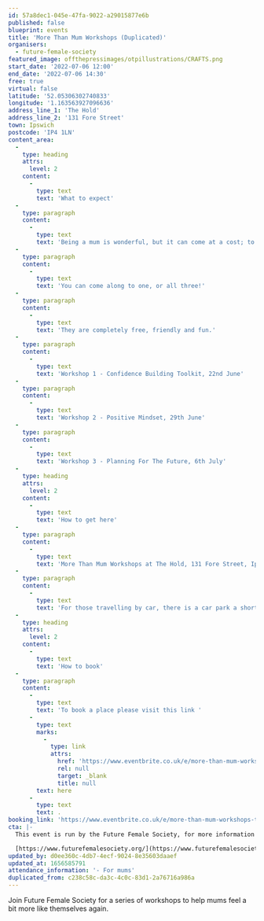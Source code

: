 ```yaml
---
id: 57a8dec1-045e-47fa-9022-a29015877e6b
published: false
blueprint: events
title: 'More Than Mum Workshops (Duplicated)'
organisers:
  - future-female-society
featured_image: offthepressimages/otpillustrations/CRAFTS.png
start_date: '2022-07-06 12:00'
end_date: '2022-07-06 14:30'
free: true
virtual: false
latitude: '52.05306302740833'
longitude: '1.163563927096636'
address_line_1: 'The Hold'
address_line_2: '131 Fore Street'
town: Ipswich
postcode: 'IP4 1LN'
content_area:
  -
    type: heading
    attrs:
      level: 2
    content:
      -
        type: text
        text: 'What to expect'
  -
    type: paragraph
    content:
      -
        type: text
        text: 'Being a mum is wonderful, but it can come at a cost; to our identity, confidence and sometimes mental health. With this in mind Future Female Society have designed a set of workshops to help you to get back to yourself, and maybe even think a bit about the future.'
  -
    type: paragraph
    content:
      -
        type: text
        text: 'You can come along to one, or all three!'
  -
    type: paragraph
    content:
      -
        type: text
        text: 'They are completely free, friendly and fun.'
  -
    type: paragraph
    content:
      -
        type: text
        text: 'Workshop 1 - Confidence Building Toolkit, 22nd June'
  -
    type: paragraph
    content:
      -
        type: text
        text: 'Workshop 2 - Positive Mindset, 29th June'
  -
    type: paragraph
    content:
      -
        type: text
        text: 'Workshop 3 - Planning For The Future, 6th July'
  -
    type: heading
    attrs:
      level: 2
    content:
      -
        type: text
        text: 'How to get here'
  -
    type: paragraph
    content:
      -
        type: text
        text: 'More Than Mum Workshops at The Hold, 131 Fore Street, Ipswich.'
  -
    type: paragraph
    content:
      -
        type: text
        text: 'For those travelling by car, there is a car park a short walk from the venue next to the student halls, and bus stops operating nearby. '
  -
    type: heading
    attrs:
      level: 2
    content:
      -
        type: text
        text: 'How to book'
  -
    type: paragraph
    content:
      -
        type: text
        text: 'To book a place please visit this link '
      -
        type: text
        marks:
          -
            type: link
            attrs:
              href: 'https://www.eventbrite.co.uk/e/more-than-mum-workshops-tickets-320660422957'
              rel: null
              target: _blank
              title: null
        text: here
      -
        type: text
        text: .
booking_link: 'https://www.eventbrite.co.uk/e/more-than-mum-workshops-tickets-320660422957'
cta: |-
  This event is run by the Future Female Society, for more information please get in touch via:

  [https://www.futurefemalesociety.org/](https://www.futurefemalesociety.org/)
updated_by: d0ee360c-4db7-4ecf-9024-8e35603daaef
updated_at: 1656585791
attendance_information: '- For mums'
duplicated_from: c238c58c-da3c-4c0c-83d1-2a76716a986a
---
```

Join Future Female Society for a series of workshops to help mums feel a bit more like themselves again.